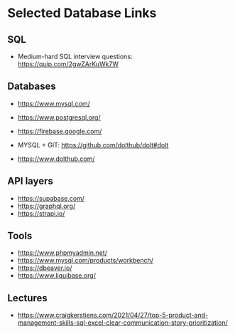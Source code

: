 # Selected Database Links

## SQL
* Medium-hard SQL interview questions: https://quip.com/2gwZArKuWk7W

## Databases
* https://www.mysql.com/
* https://www.postgresql.org/
* https://firebase.google.com/

* MYSQL + GIT: https://github.com/dolthub/dolt#dolt
* https://www.dolthub.com/

## API layers
* https://supabase.com/
* https://graphql.org/
* https://strapi.io/

## Tools
* https://www.phpmyadmin.net/
* https://www.mysql.com/products/workbench/
* https://dbeaver.io/
* https://www.liquibase.org/

## Lectures
* https://www.craigkerstiens.com/2021/04/27/top-5-product-and-management-skills-sql-excel-clear-communication-story-prioritization/
